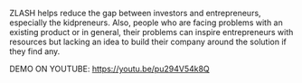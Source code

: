 ZLASH helps reduce the gap between investors and entrepreneurs, especially the kidpreneurs.
Also, people who are facing problems with an existing product or in general, their problems can inspire entrepreneurs with resources but lacking an idea to build their company around the solution if they find any.

DEMO ON YOUTUBE:
https://youtu.be/pu294V54k8Q
